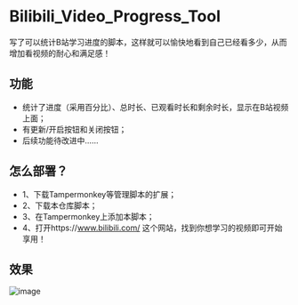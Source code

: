# Bilibili_Video_Progress_Tool
写了可以统计B站学习进度的脚本，这样就可以愉快地看到自己已经看多少，从而增加看视频的耐心和满足感！

## 功能
- 统计了进度（采用百分比）、总时长、已观看时长和剩余时长，显示在B站视频上面；
- 有更新/开启按钮和关闭按钮；
- 后续功能待改进中……

## 怎么部署？
  -  1、下载Tampermonkey等管理脚本的扩展；
  -  2、下载本仓库脚本；
  -  3、在Tampermonkey上添加本脚本；
  -  4、打开https://www.bilibili.com/ 这个网站，找到你想学习的视频即可开始享用！

## 效果
![image](https://github.com/user-attachments/assets/156275f3-733e-4368-8fcb-6fb1750d3ca8)
